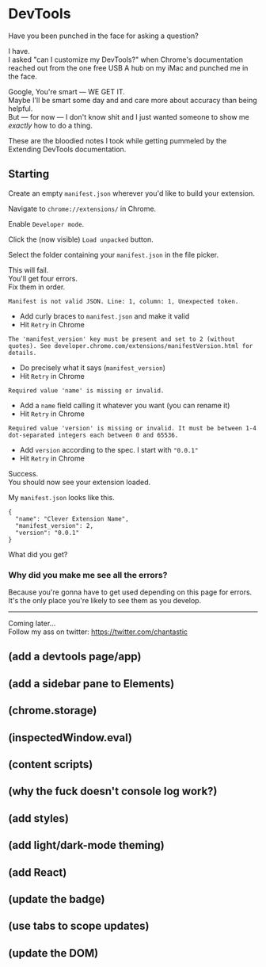 # DevTools

Have you been punched in the face for asking a question?

I have.  
I asked "can I customize my DevTools?" when Chrome's documentation reached out from the one free USB A hub on my iMac and punched me in the face.

Google, You're smart — WE GET IT.  
Maybe I'll be smart some day and and care more about accuracy than being helpful.  
But — for now — I don't know shit and I just wanted someone to show me _exactly_ how to do a thing.

These are the bloodied notes I took while getting pummeled by the Extending DevTools documentation.

## Starting

Create an empty `manifest.json` wherever you'd like to build your extension.

Navigate to `chrome://extensions/` in Chrome.

Enable `Developer mode`.

Click the (now visible) `Load unpacked` button.

Select the folder containing your `manifest.json` in the file picker.

This will fail.  
You'll get four errors.  
Fix them in order.

`Manifest is not valid JSON. Line: 1, column: 1, Unexpected token.`

- Add curly braces to `manifest.json` and make it valid
- Hit `Retry` in Chrome

`The 'manifest_version' key must be present and set to 2 (without quotes). See developer.chrome.com/extensions/manifestVersion.html for details.`

- Do precisely what it says (`manifest_version`)
- Hit `Retry` in Chrome

`Required value 'name' is missing or invalid.`

- Add a `name` field calling it whatever you want (you can rename it)
- Hit `Retry` in Chrome

`Required value 'version' is missing or invalid. It must be between 1-4 dot-separated integers each between 0 and 65536.`

- Add `version` according to the spec. I start with `"0.0.1"`
- Hit `Retry` in Chrome

Success.  
You should now see your extension loaded.

My `manifest.json` looks like this.

```
{
  "name": "Clever Extension Name",
  "manifest_version": 2,
  "version": "0.0.1"
}
```

What did you get?

### Why did you make me see all the errors?

Because you're gonna have to get used depending on this page for errors.  
It's the only place you're likely to see them as you develop.

---

Coming later...  
Follow my ass on twitter: https://twitter.com/chantastic

## (add a devtools page/app)

## (add a sidebar pane to Elements)

## (chrome.storage)

## (inspectedWindow.eval)

## (content scripts)

## (why the fuck doesn't console log work?)

## (add styles)

## (add light/dark-mode theming)

## (add React)

## (update the badge)

## (use tabs to scope updates)

## (update the DOM)